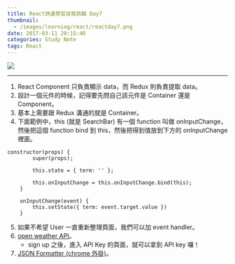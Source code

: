 ```yaml
---
title: React快速學習自我挑戰 Day7
thumbnail:
  - /images/learning/react/reactday7.png
date: 2017-03-11 20:15:40
categories: Study Note
tags: React
---
```

<img src="/images/learning/react/reactday7.png">

***
1. React Component 只負責顯示 data，而 Redux 則負責提取 data。
2. 設計一個元件的時候，記得要先問自己該元件是 Container 還是 Component。
3. 基本上需要跟 Redux 溝通的就是 Container。
4. 下面範例中，this (就是 SearchBar) 有一個 function 叫做 onInputChange，然後把這個 function bind 到 this，然後把得到值放到下方的 onInputChange 裡面。
```
constructor(props) {
        super(props);

        this.state = { term: '' };

        this.onInputChange = this.onInputChange.bind(this);
    }

    onInputChange(event) {
        this.setState({ term: event.target.value })
    }
```
5. 如果不希望 User 一直重新整理頁面，我們可以加 event handler。
6. [open weather API](http://openweathermap.org/forecast5)。
    - sign up 之後，進入 API Key 的頁面，就可以拿到 API key 囉！
7. [JSON Formatter (chrome 外掛)](https://chrome.google.com/webstore/detail/json-formatter/bcjindcccaagfpapjjmafapmmgkkhgoa/related)。